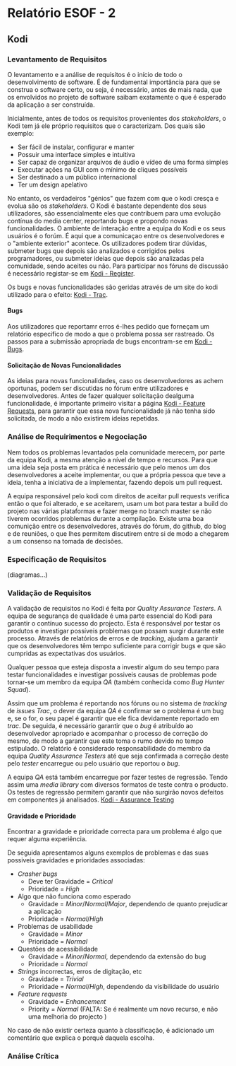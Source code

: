 # Relatório ESOF - 2

## Kodi

### Levantamento de Requisitos

  O levantamento e a análise de requisitos é o início de todo o desenvolvimento de software. É de fundamental importância para que se construa o software certo, ou seja, é necessário, antes de mais nada, que os envolvidos no projeto de software saibam exatamente o que é esperado da aplicação a ser construída.

  Inicialmente, antes de todos os requisitos provenientes dos *stakeholders*, o Kodi tem já ele próprio requisitos que o caracterizam. Dos quais são exemplo:
  - Ser fácil de instalar, configurar e manter
  - Possuir uma interface simples e intuitiva
  - Ser capaz de organizar arquivos de áudio e vídeo de uma forma simples
  - Executar ações na GUI com o mínimo de cliques possíveis
  - Ser destinado a um público internacional
  - Ter um design apelativo

No entanto, os verdadeiros "génios" que fazem com que o kodi cresça e evolua são os *stakeholders*.
O Kodi é bastante dependente dos seus utilizadores, são essencialmente eles que contribuem para uma evolução contínua do media center, reportando bugs e propondo novas funcionalidades. O ambiente de interação entre a equipa do Kodi e os seus usuários é o forúm. É aqui que a comunicaçao entre os desenvolvedores e o "ambiente exterior" acontece. Os utilizadores podem tirar dúvidas, submeter bugs que depois são analizados e corrigidos pelos programadores, ou submeter ideias que depois são analizadas pela comunidade, sendo aceites ou não. Para participar nos fóruns de discussão é necessário registar-se em [Kodi - Register](http://forum.kodi.tv/member.php?action=register).


Os bugs e novas funcionalidades são geridas através de um site do kodi utilizado para o efeito: [Kodi - Trac](http://trac.kodi.tv/).


#### Bugs

Aos utilizadores que reportamr erros é-lhes pedido que forneçam um relatório especifico de modo a que o problema possa ser rastreado.
Os passos para a submissão apropriada de bugs encontram-se em [Kodi - Bugs](http://kodi.wiki/view/HOW-TO:Submit_a_bug_report).

#### Solicitação de Novas Funcionalidades

As ideias para novas funcionalidades, caso os desenvolvedores as achem oportunas, podem ser discutidas no fórum entre utilizadores e desenvolvedores. Antes de fazer qualquer solicitação dealguma funcionalidade, é importante primeiro visitar a página [Kodi - Feature Requests](http://forum.kodi.tv/forumdisplay.php?fid=9), para garantir que essa nova funcionalidade já não tenha sido solicitada, de modo a não existirem ideias repetidas. 


### Análise de Requirimentos e Negociação

Nem todos os problemas levantados pela comunidade merecem, por parte da equipa Kodi, a mesma atenção a nível de tempo e recursos. Para que uma ideia seja posta em prática é necessário que pelo menos um dos desenvolvedores a aceite implementar, ou que a própria pessoa que teve a ideia, tenha a iniciativa de a implementar, fazendo depois um pull request.

A equipa responsável pelo kodi com direitos de aceitar pull requests verifica então o que foi alterado, e se aceitarem, usam um bot para testar a build do projeto nas várias plataformas e fazer merge no branch master se não tiverem ocorridos problemas durante a compilação. 
Existe uma boa comunição entre os desenvolvedores, através do fórum, do github, do blog e de reuniões, o que lhes permitem discutirem entre si de modo a chegarem a um consenso na tomada de decisões.
 

### Especificação de Requisitos

(diagramas...)

### Validação de Requisitos

A validação de requisitos no Kodi é feita por *Quality Assurance Testers*. A equipa de segurança de qualidade é uma parte essencial do Kodi para garantir o contínuo sucesso do projecto. Esta é responsável por testar os produtos e investigar possíveis problemas que possam surgir durante este processo. Através de relatórios de erros e de *tracking*, ajudam a garantir que os desenvolvedores têm tempo suficiente para corrigir bugs e que são cumpridas as expectativas dos usuários.

Qualquer pessoa que esteja disposta a investir algum do seu tempo para testar funcionalidades e investigar possiveis causas de problemas pode tornar-se um membro da equipa *QA* (também conhecida como *Bug Hunter Squad*). 

Assim que um problema é reportando nos fóruns ou no sistema de *tracking* de *issues Trac*, o dever da equipa *QA* é confirmar se o problema é um bug e, se o for, o seu papel é garantir que ele fica devidamente reportado em *trac*. De seguida, é necessário garantir que o *bug* é atribuído ao desenvolvedor apropriado e acompanhar o processo de correção do mesmo, de modo a garantir que este toma o rumo devido no tempo estipulado. O relatório é considerado responsabilidade do membro da equipa *Quality Assurance Testers* até que seja confirmada a correção deste pelo *tester* encarregue ou pelo usuário que reportou o *bug*. 

A equipa *QA* está também encarregue por fazer testes de regressão. Tendo assim uma *media library* com diversos formatos de teste contra o producto. Os testes de regressão permitem garantir que não surgirão novos defeitos em componentes já analisados.
[Kodi - Assurance Testing](http://kodi.wiki/view/HOW-TO:Help_with_quality_assurance_testing)

#### Gravidade e Prioridade

Encontrar a gravidade e prioridade correcta para um problema é algo que requer alguma experiência.

De seguida apresentamos alguns exemplos de problemas e das suas possiveis gravidades e prioridades associadas:
  - *Crasher bugs*
    - Deve ter Gravidade = *Critical*
    - Prioridade = *High*
  - Algo que não funciona como esperado
    - Gravidade = *Minor*/*Normal*/*Major*, dependendo de quanto prejudicar a aplicação
    - Prioridade = *Normal*/*High*
  - Problemas de usabilidade
    - Gravidade = *Minor*
    - Prioridade = *Normal*
  - Questões de acessibilidade
    - Gravidade = *Minor*/*Normal*, dependendo da extensão do bug
    - Prioridade = *Normal*
  - *Strings* incorrectas, erros de digitação, etc
    - Gravidade = *Trivial*
    - Prioridade = *Normal*/*High*, dependendo da visibilidade do usuário
  - *Feature requests*
    - Gravidade = *Enhancement*
    - Priority = *Normal*
   (FALTA: Se é realmente um novo recurso, e não uma melhoria do projecto )

No caso de não existir certeza quanto à classificação, é adicionado um comentário que explica o porquê daquela escolha.

### Análise Crítica
